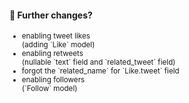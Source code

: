 #### 🤔 Further changes?

<small>
<ul>
  <li class="fragment">
    enabling tweet likes<br>
    (adding `Like` model)
  </li>
  <li class="fragment">
    enabling retweets<br>
    (nullable `text` field and `related_tweet` field)
  </li>
  <li class="fragment">
    forgot the `related_name` for `Like.tweet` field
  </li>
  <li class="fragment">
    enabling followers<br>
    (`Follow` model)
  </li>
</ul>
</small>


<aside class="notes">
</aside>
